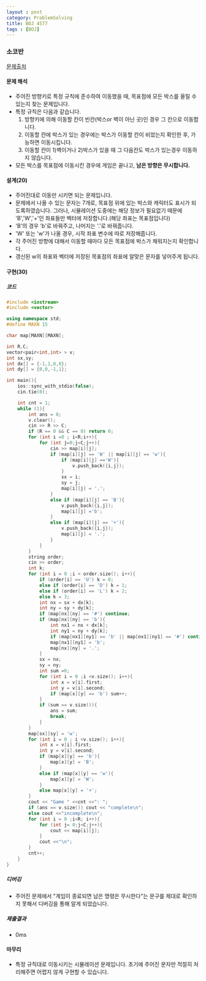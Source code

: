 ```yaml
---
layout : post
category: ProblemSolving
title: BOJ 4577
tags : [BOJ]
---
```

### 소코반

[문제출처](https://www.acmicpc.net/problem/4577)

#### 문제 해석
  
- 주어진 방향키로 특정 규칙에 준수하여 이동했을 때, 목표점에 모든 박스를 올릴 수 있는지 찾는 문제입니다.
- 특정 규칙은 다음과 같습니다.
  1. 방향키에 의해 이동할 칸이 빈칸(박스or 벽이 아닌 곳)인 경우 그 칸으로 이동합니다.
  2. 이동할 칸에 박스가 있는 경우에는 박스가 이동할 칸이 비었는지 확인한 후, 가능하면 이동시킵니다.
  3. 이동할 칸이 1)벽이거나 2)박스가 있을 때 그 다음칸도 박스가 있는경우 이동하지 않습니다.
- 모든 박스를 목표점에 이동시킨 경우에 게임은 끝나고, **남은 방향은 무시합니다.**

#### 설계(20)

- 주어진대로 이동만 시키면 되는 문제입니다.
- 문제에서 나올 수 있는 문자는 7개로, 목표점 위에 있는 박스와 캐릭터도 표시가 되도록하였습니다. 그러나, 시뮬레이션 도중에는 해당 정보가 필요없기 때문에 'B','W','+'인 좌표들만 벡터에 저장합니다.(해당 좌표는 목표점입니다)
- 'B'의 경우 'b'로 바꿔주고, 나머지는 '.'로 바꿔줍니다.
- 'W' 또는 'w'가 나올 경우, 시작 좌표 변수에 따로 저장해줍니다.
- 각 주어진 방향에 대해서 이동할 때마다 모든 목표점에 박스가 채워지는지 확인합니다.
- 갱신된 w의 좌표와 벡터에 저장된 목표점의 좌표에 알맞은 문자를 넣어주게 됩니다.

#### 구현(30)

##### 코드

```cpp
#include <iostream>
#include <vector>

using namespace std;
#define MAXN 15

char map[MAXN][MAXN];

int R,C;
vector<pair<int,int> > v;
int sx,sy;
int dx[] = {-1,1,0,0};
int dy[] = {0,0,-1,1};

int main(){
    ios::sync_with_stdio(false);
    cin.tie(0);

    int cnt = 1;
    while (1){
        int ans = 0;
        v.clear();
        cin >> R >> C;
        if (R == 0 && C == 0) return 0;
        for (int i =0 ; i<R;i++){
            for (int j=0;j<C;j++){
                cin >> map[i][j];
                if (map[i][j] == 'W' || map[i][j] == 'w'){
                    if (map[i][j] =='W'){
                        v.push_back({i,j});
                    }
                    sx = i;
                    sy = j;
                    map[i][j] = '.';
                }
                else if (map[i][j] == 'B'){
                    v.push_back({i,j});
                    map[i][j] ='b';
                }
                else if (map[i][j] == '+'){
                    v.push_back({i,j});
                    map[i][j] = '.';
                }
            }
        }
        string order;
        cin >> order;
        int k;
        for (int i = 0 ;i < order.size(); i++){
            if (order[i] == 'U') k = 0;
            else if (order[i] == 'D') k = 1;
            else if (order[i] == 'L') k = 2;
            else k = 3;
            int nx = sx + dx[k];
            int ny = sy + dy[k];
            if (map[nx][ny] == '#') continue;
            if (map[nx][ny] == 'b'){
                int nx1 = nx + dx[k];
                int ny1 = ny + dy[k];
                if (map[nx1][ny1] == 'b' || map[nx1][ny1] == '#') continue;
                map[nx1][ny1] = 'b';
                map[nx][ny] = '.';
            }
            sx = nx;
            sy = ny;
            int sum =0;
            for (int i = 0 ;i <v.size(); i++){
                int x = v[i].first;
                int y = v[i].second;
                if (map[x][y] == 'b') sum++;
            }
            if (sum == v.size()){
                ans = sum;
                break;
            }
        }
        map[sx][sy] = 'w';
        for (int i = 0 ; i <v.size(); i++){
            int x = v[i].first;
            int y = v[i].second;
            if (map[x][y] == 'b'){
                map[x][y] = 'B';
            }
            else if (map[x][y] == 'w'){
                map[x][y] = 'W';
            }
            else map[x][y] = '+';
        }
        cout << "Game " <<cnt <<": ";
        if (ans == v.size()) cout << "complete\n";
        else cout <<"incomplete\n";
        for (int i = 0 ;i<R; i++){
            for (int j= 0;j<C;j++){
                cout << map[i][j];
            }
            cout <<"\n";
        }
        cnt++;
    }
}
```

##### 디버깅

- 주어진 문제에서 "게임이 종료되면 남은 명령은 무시한다"는 문구를 제대로 확인하지 못해서 디버깅을 통해 알게 되었습니다.

##### 제출결과

- 0ms

#### 마무리

- 특정 규칙대로 이동시키는 시뮬레이션 문제입니다. 초기에 주어진 문자만 적절히 처리해주면 어렵지 않게 구현할 수 있습니다.